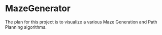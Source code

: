 # MazeGenerator
The plan for this project is to visualize a various Maze Generation and Path Planning algorithms.
